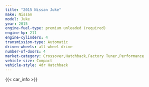 ```yaml
---
title: "2015 Nissan Juke"
make: Nissan
model: Juke
year: 2015
engine-fuel-type: premium unleaded (required)
engine-hp: 211
engine-cylinders: 4
transmission-type: Automatic
driven-wheels: all wheel drive
number-of-doors: 4
market-category: Crossover,Hatchback,Factory Tuner,Performance
vehicle-size: Compact
vehicle-style: 4dr Hatchback
---
```


{{< car_info >}}
